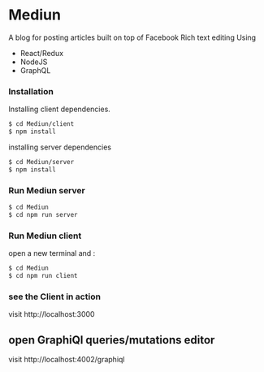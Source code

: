 # Mediun
A blog for posting articles built on top of Facebook Rich text editing Using 
  - React/Redux
  - NodeJS
  - GraphQL

### Installation
Installing client dependencies.

```sh
$ cd Mediun/client
$ npm install
```
installing server dependencies
```sh
$ cd Mediun/server
$ npm install
```
### Run Mediun server
```sh
$ cd Mediun
$ cd npm run server
```

### Run Mediun client
open a new terminal and :
```sh
$ cd Mediun
$ cd npm run client
```
### see the Client in action
visit http://localhost:3000

## open GraphiQl queries/mutations editor
visit http://localhost:4002/graphiql





